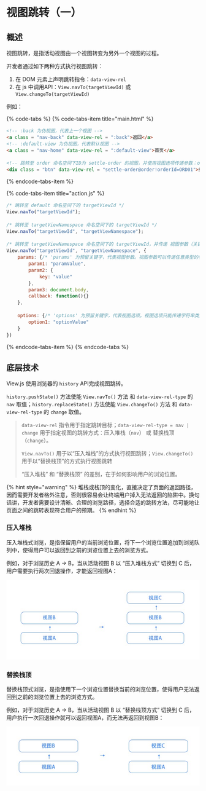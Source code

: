 # 视图跳转（一）

## 概述

视图跳转，是指活动视图由一个视图转变为另外一个视图的过程。

开发者通过如下两种方式执行视图跳转：

1. 在 DOM 元素上声明跳转指令：`data-view-rel`
2. 在 js 中调用API：`View.navTo(targetViewId)` 或 `View.changeTo(targetViewId)`

例如：

{% code-tabs %}
{% code-tabs-item title="main.html" %}
```html
<!-- :back 为伪视图，代表上一个视图 -->
<a class = "nav-back" data-view-rel = ":back">返回</a>
<!-- :default-view 为伪视图，代表默认视图 -->
<a class = "nav-home" data-view-rel = ":default-view">首页</a>

<!-- 跳转至 order 命名空间下ID为 settle-order 的视图，并使用视图选项传递参数：orderId -->
<div class = "btn" data-view-rel = "settle-order@order!orderId=ORD01">结算</div>
```
{% endcode-tabs-item %}

{% code-tabs-item title="action.js" %}
```javascript
/* 跳转至 default 命名空间下的 targetViewId */
View.navTo("targetViewId");

/* 跳转至 targetViewNamespace 命名空间下的 targetViewId */
View.navTo("targetViewId", "targetViewNamespace");

/* 跳转至 targetViewNamespace 命名空间下的 targetViewId，并传递 视图参数（关键字：params） 和 视图选项（options） */
View.navTo("targetViewId", "targetViewNamespace", {
    params: {/* 'params' 为预留关键字，代表视图参数。视图参数可以传递任意类型的参数，但刷新后丢失 */
        param1: "paramValue",
        param2: {
            key: "value"
        },
        param3: document.body,
        callback: function(){}
    },

    options: {/* 'options' 为预留关键字，代表视图选项。视图选项只能传递字符串类型的参数，刷新后不会丢失 */
        option1: "optionValue"
    }
})
```
{% endcode-tabs-item %}
{% endcode-tabs %}

## 底层技术

View.js 使用浏览器的 `history` API完成视图跳转。

`history.pushState()` 方法使能 `View.navTo()` 方法 和 `data-view-rel-type` 的 `nav` 取值；`history.replaceState()` 方法使能 `View.changeTo()` 方法 和 `data-view-rel-type` 的 `change` 取值。

> `data-view-rel` 指令用于指定跳转目标；`data-view-rel-type = nav | change` 用于指定视图的跳转方式：压入堆栈（`nav`） 或 替换栈顶（`change`）。
>
> `View.navTo()` 用于以“压入堆栈”的方式执行视图跳转；`View.changeTo()` 用于以“替换栈顶”的方式执行视图跳转
>
> “压入堆栈” 和 “替换栈顶” 的差别，在于如何影响用户的浏览位置。

{% hint style="warning" %}
堆栈或栈顶的变化，直接决定了页面的返回路径，因而需要开发者格外注意，否则很容易会让终端用户掉入无法返回的陷阱中。换句话讲，开发者需要设计清晰、合理的浏览路径，选择合适的跳转方法，尽可能地让页面之间的跳转表现符合用户的预期。
{% endhint %}

### 压入堆栈

压入堆栈式浏览，是指保留用户的当前浏览位置，将下一个浏览位置追加到浏览队列中，使得用户可以返回到之前的浏览位置上去的浏览方式。

例如，对于浏览历史 A → B，当从活动视图 B 以 “压入堆栈方式” 切换到 C 后，用户需要执行两次回退操作，才能返回视图A：

![&#x538B;&#x5165;&#x5806;&#x6808;](.gitbook/assets/history-stack1.jpg)


### 替换栈顶

替换栈顶式浏览，是指使用下一个浏览位置替换当前的浏览位置，使得用户无法返回到之前的浏览位置上去的浏览方式。

例如，对于浏览历史 A → B，当从活动视图 B 以 “替换栈顶方式” 切换到 C 后，用户执行一次回退操作就可以返回视图A，而无法再返回到视图B：

![&#x66FF;&#x6362;&#x5806;&#x6808;](.gitbook/assets/history-stack2.jpg)
